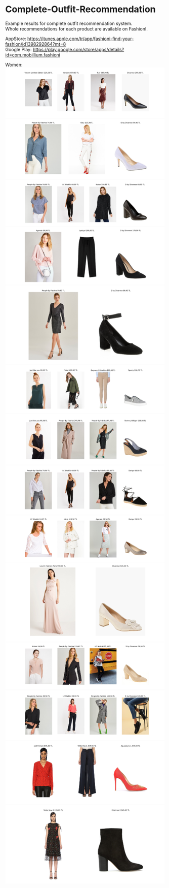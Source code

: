 # Complete-Outfit-Recommendation


Example results for complete outfit recommendation system. <br/>
Whole recommendations for each product are available on FashionI.


AppStore: https://itunes.apple.com/tr/app/fashioni-find-your-fashion/id1398292864?mt=8 <br/>
Google Play: https://play.google.com/store/apps/details?id=com.mobillium.fashioni


Women:
![Example-1](images/21936163_2_2.png)
![Example-2](images/21926710_1_2.png)
![Example-3](images/19718046_2_2.png)
![Example-4](images/20418394_2_2.png)
![Example-5](images/20469366_2_2.png)
![Example-6](images/20490397_2_2.png)
![Example-7](images/20490402_0_2.png)
![Example-8](images/20580528_0_2.png)
![Example-9](images/20617806_2_2.png)
![Example-10](images/20668187_0_2.png)
![Example-11](images/20706009_0_2.png)
![Example-12](images/21857449_0_2.png)
![Example-13](images/21923333_1_2.png)
![Example-14](images/21924648_0_2.png)







